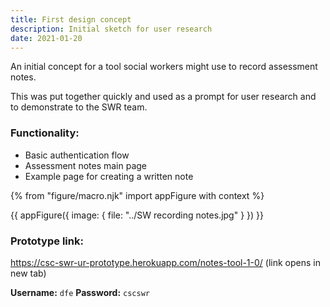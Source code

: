 ```yaml
---
title: First design concept
description: Initial sketch for user research
date: 2021-01-20
---
```


An initial concept for a tool social workers might use to record assessment notes.

This was put together quickly and used as a prompt for user research and to demonstrate to the SWR team.

### Functionality:

- Basic authentication flow
- Assessment notes main page
- Example page for creating a written note

{% from "figure/macro.njk" import appFigure with context %}

{{ appFigure({
	image: {
    file: "../SW recording notes.jpg"
  }
}) }}

### Prototype link:
<a href="https://csc-swr-ur-prototype.herokuapp.com/notes-tool-1-0/" target="_blank">https://csc-swr-ur-prototype.herokuapp.com/notes-tool-1-0/</a> (link opens in new tab)

**Username:** `dfe`
**Password:** `cscswr`